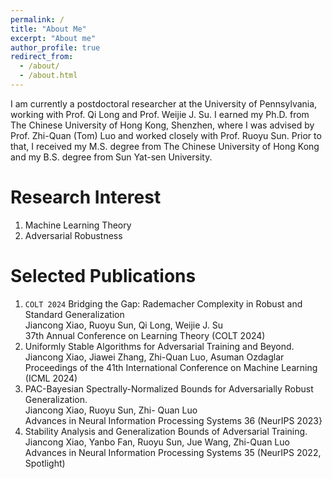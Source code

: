 ```yaml
---
permalink: /
title: "About Me"
excerpt: "About me"
author_profile: true
redirect_from: 
  - /about/
  - /about.html
---
```


 	
I am currently a postdoctoral researcher at the University of Pennsylvania, working with Prof. Qi Long and Prof. Weijie J. Su. I earned my Ph.D. from The Chinese University of Hong Kong, Shenzhen, where I was advised by Prof. Zhi-Quan (Tom) Luo and worked closely with Prof. Ruoyu Sun. Prior to that, I received my M.S. degree from The Chinese University of Hong Kong and my B.S. degree from Sun Yat-sen University.

Research Interest
======
1. Machine Learning Theory  
2. Adversarial Robustness


Selected Publications
======
1. ``COLT 2024`` Bridging the Gap: Rademacher Complexity in Robust and Standard Generalization  
   Jiancong Xiao, Ruoyu Sun, Qi Long, Weijie J. Su  
   37th Annual Conference on Learning Theory (COLT 2024)  
1. Uniformly Stable Algorithms for Adversarial Training and Beyond.  
   Jiancong Xiao, Jiawei Zhang, Zhi-Quan Luo, Asuman Ozdaglar  
   Proceedings of the 41th International Conference on Machine Learning (ICML 2024)  
1. PAC-Bayesian Spectrally-Normalized Bounds for Adversarially Robust Generalization.  
   Jiancong Xiao, Ruoyu Sun, Zhi- Quan Luo  
   Advances in Neural Information Processing Systems 36 (NeurIPS 2023}  
1. Stability Analysis and Generalization Bounds of Adversarial Training.  
   Jiancong Xiao, Yanbo Fan, Ruoyu Sun, Jue Wang, Zhi-Quan Luo  
   Advances in Neural Information Processing Systems 35 (NeurIPS 2022, Spotlight)   

